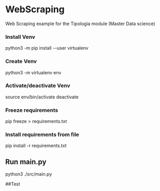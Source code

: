 # WebScraping
Web Scraping example for the Tipologia module (Master Data science)

### Install Venv
python3 -m pip install --user virtualenv
### Create Venv
python3 -m virtualenv env
### Activate/deactivate Venv
source env/bin/activate
deactivate
### Freeze requirements
pip freeze > requirements.txt
### Install requirements from file
pip install -r requirements.txt

## Run main.py
python3 ./src/main.py

##Test
